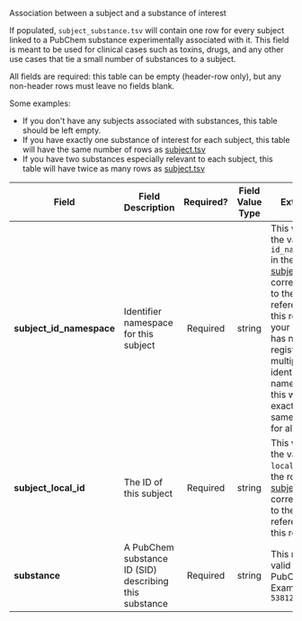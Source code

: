 Association between a subject and a substance of interest

If populated, `subject_substance.tsv` will contain one row for every subject linked to a PubChem substance experimentally associated with it. This field is meant to be used for clinical cases such as toxins, drugs, and any other use cases that tie a small number of substances to a subject.

All fields are required: this table can be empty (header-row only), but any non-header rows must leave no fields blank.

Some examples:   
- If you don't have any subjects associated with substances, this table should be left empty.
- If you have exactly one substance of interest for each subject, this table will have the same number of rows as [subject.tsv](./TableInfo:-subject.tsv)
- If you have two substances especially relevant to each subject, this table will have twice as many rows as [subject.tsv](./TableInfo:-subject.tsv)


Field | Field Description | Required? | Field Value Type | Extra Info 
------|-------------------|:-----------:|:-------------:|------------
**subject_id_namespace** | Identifier namespace for this subject  | Required | string | This will be the value of `id_namespace` in the row in [subject.tsv](./TableInfo:-subject.tsv) corresponding to the subject referenced in this row. If your program has not registered multiple CFDE identifier namespaces, this will be exactly the same value for all rows.
**subject_local_id** | The ID of this subject | Required | string | This will be the value of `local_id` in the row in [subject.tsv](./TableInfo:-subject.tsv) corresponding to the subject referenced in this row.
**substance** | A PubChem substance ID (SID) describing this substance | Required | string | This must be a valid PubChem ID <br/> Example: `5381226`